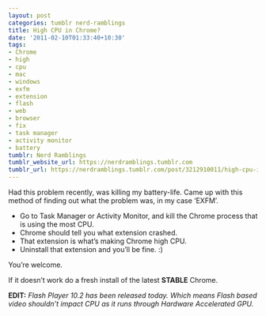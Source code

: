 ```yaml
---
layout: post
categories: tumblr nerd-ramblings
title: High CPU in Chrome?
date: '2011-02-10T01:33:40+10:30'
tags:
- Chrome
- high
- cpu
- mac
- windows
- exfm
- extension
- flash
- web
- browser
- fix
- task manager
- activity monitor
- battery
tumblr: Nerd Ramblings
tumblr_website_url: https://nerdramblings.tumblr.com
tumblr_url: https://nerdramblings.tumblr.com/post/3212910011/high-cpu-in-chrome
---
```

Had this problem recently, was killing my battery-life. Came up with this method of finding out what the problem was, in my case ‘EXFM’.

- Go to Task Manager or Activity Monitor, and kill the Chrome process that is using the most CPU.
- Chrome should tell you what extension crashed.
- That extension is what’s making Chrome high CPU.
- Uninstall that extension and you’ll be fine. :)

You’re welcome.

If it doesn’t work do a fresh install of the latest **STABLE** Chrome.

**EDIT:** _Flash Player 10.2 has been released today. Which means Flash based video shouldn’t impact CPU as it runs through Hardware Accelerated GPU._

